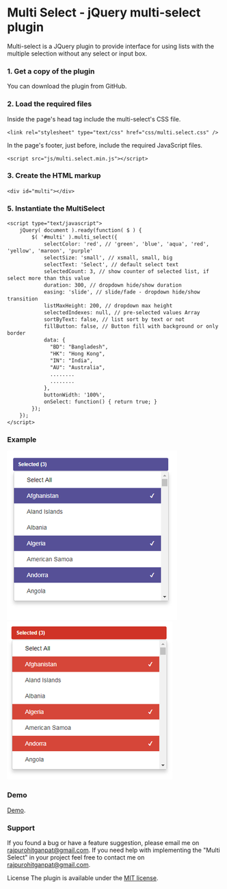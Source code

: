 # Multi Select - jQuery multi-select plugin
Multi-select is a JQuery plugin to provide interface for using lists with the multiple selection without any select or input box.

### 1. Get a copy of the plugin
You can download the plugin from GitHub.

### 2. Load the required files
Inside the page's head tag include the multi-select's CSS file.
```
<link rel="stylesheet" type="text/css" href="css/multi.select.css" />
```

In the page's footer, just before, include the required JavaScript files.

```
<script src="js/multi.select.min.js"></script>
```

### 3. Create the HTML markup
`<div id="multi"></div>`

### 5. Instantiate the MultiSelect
```
<script type="text/javascript">
    jQuery( document ).ready(function( $ ) { 
        $( '#multi' ).multi_select({ 
            selectColor: 'red', // 'green', 'blue', 'aqua', 'red', 'yellow', 'maroon', 'purple'
            selectSize: 'small', // xsmall, small, big
            selectText: 'Select', // default select text
            selectedCount: 3, // show counter of selected list, if select more than this value
            duration: 300, // dropdown hide/show duration
            easing: 'slide', // slide/fade - dropdown hide/show transition
            listMaxHeight: 200, // dropdown max height
            selectedIndexes: null, // pre-selected values Array
            sortByText: false, // list sort by text or not
            fillButton: false, // Button fill with background or only border
            data: {
              "BD": "Bangladesh",
              "HK": "Hong Kong",
              "IN": "India",
              "AU": "Australia",
              ........
              ........
            },
            buttonWidth: '100%',
            onSelect: function() { return true; }
        }); 
    }); 
</script>
```

### Example
![Screenshot](multi-select.png)
![Screenshot](multi-select-red.png)

### Demo
[Demo](http://jsfiddle.net/g_s_rajpurohit/n6ts50y8/32/).

### Support
If you found a bug or have a feature suggestion, please email me on rajpurohitganpat@gmail.com.
If you need help with implementing the "Multi Select" in your project feel free to contact me on rajpurohitganpat@gmail.com.

License The plugin is available under the [MIT license](https://opensource.org/licenses/MIT).
